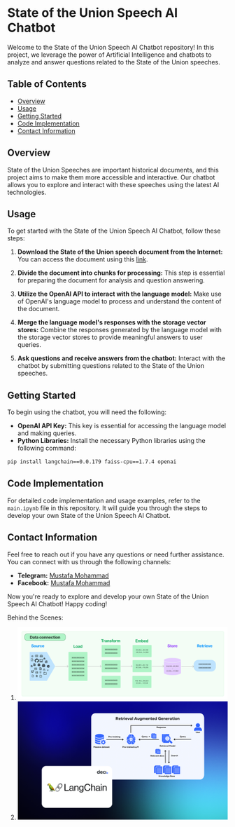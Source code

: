 # State of the Union Speech AI Chatbot

Welcome to the State of the Union Speech AI Chatbot repository! In this project, we leverage the power of Artificial Intelligence and chatbots to analyze and answer questions related to the State of the Union speeches.

## Table of Contents
- [Overview](#overview)
- [Usage](#usage)
- [Getting Started](#getting-started)
- [Code Implementation](#code-implementation)
- [Contact Information](#contact-information)

## Overview

State of the Union Speeches are important historical documents, and this project aims to make them more accessible and interactive. Our chatbot allows you to explore and interact with these speeches using the latest AI technologies.

## Usage

To get started with the State of the Union Speech AI Chatbot, follow these steps:

1. **Download the State of the Union speech document from the Internet:** You can access the document using this [link](https://raw.githubusercontent.com/Aliraqimustafa/state_of_the_union/main/state_of_the_union.txt).

2. **Divide the document into chunks for processing:** This step is essential for preparing the document for analysis and question answering.

3. **Utilize the OpenAI API to interact with the language model:** Make use of OpenAI's language model to process and understand the content of the document.

4. **Merge the language model's responses with the storage vector stores:** Combine the responses generated by the language model with the storage vector stores to provide meaningful answers to user queries.

5. **Ask questions and receive answers from the chatbot:** Interact with the chatbot by submitting questions related to the State of the Union speeches.

## Getting Started

To begin using the chatbot, you will need the following:

- **OpenAI API Key:** This key is essential for accessing the language model and making queries.
- **Python Libraries:** Install the necessary Python libraries using the following command:

```bash
pip install langchain==0.0.179 faiss-cpu==1.7.4 openai
```

## Code Implementation

For detailed code implementation and usage examples, refer to the `main.ipynb` file in this repository. It will guide you through the steps to develop your own State of the Union Speech AI Chatbot.

## Contact Information

Feel free to reach out if you have any questions or need further assistance. You can connect with us through the following channels:

- **Telegram:** [Mustafa Mohammad](https://t.me/ha12qw)
- **Facebook:** [Mustafa Mohammad](https://www.facebook.com/100049592914479)

Now you're ready to explore and develop your own State of the Union Speech AI Chatbot! Happy coding!

Behind the Scenes:

1. ![Image One - Data Flow](https://raw.githubusercontent.com/Aliraqimustafa/Combine_LLM_and_Docs/main/img/data_connection-c42d68c3d092b85f50d08d4cc171fc25.jpg)
2. ![Image Two - Interaction Flow](https://raw.githubusercontent.com/Aliraqimustafa/Combine_LLM_and_Docs/main/img/deci-langchain-rag-featured.png)
